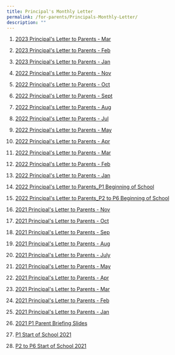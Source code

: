 ```yaml
---
title: Principal's Monthly Letter
permalink: /for-parents/Principals-Monthly-Letter/
description: ""
---
```

1. [2023 Principal's Letter to Parents - Mar](/files/For%20Parents/Principal's%20Monthly%20Letter/2023-03%20Mar%20Letter%20to%20Parents_final.pdf)

1. [2023 Principal's Letter to Parents - Feb](/files/For%20Parents/Principal's%20Monthly%20Letter/2023-02%20Feb%20Letter%20to%20Parents_final.pdf)

1. <a
href="/files/For%20Parents/Principal's%20Monthly%20Letter/2023-01%20Jan%20Letter%20to%20Parents.pdf" target = "\_blank">2023 Principal's Letter to Parents - Jan
3. <a href="/files/For%20Parents/Principal's%20Monthly%20Letter/Principals%20Letter%20Nov%202022.pdf" target = "\_blank">2022 Principal's Letter to Parents - Nov
4. <a href="/files/For%20Parents/Principal's%20Monthly%20Letter/Principals%20Letter%20Oct22.pdf" target = "\_blank">2022 Principal's Letter to Parents - Oct
5. <a href="/files/For%20Parents/Principal's%20Monthly%20Letter/Principals%20Letter%20Sep22.pdf" target = "\_blank">2022 Principal's Letter to Parents - Sept
6. <a href="/files/For%20Parents/Principal's%20Monthly%20Letter/Principals%20Letter%20Aug22.pdf" target = "\_blank">2022 Principal's Letter to Parents - Aug
7. <a href="/files/For%20Parents/Principal's%20Monthly%20Letter/Principals%20Letter%20Jul22.pdf" target = "\_blank">2022 Principal's Letter to Parents - Jul
8. <a href="/files/For%20Parents/Principal's%20Monthly%20Letter/Principals%20Letter%20May22.pdf" target = "\_blank">2022 Principal's Letter to Parents - May
9. <a href="/files/For%20Parents/Principal's%20Monthly%20Letter/Principals%20Letter%20Apr22.pdf" target = "\_blank">2022 Principal's Letter to Parents - Apr
10. <a href="/files/For%20Parents/Principal's%20Monthly%20Letter/Principals%20Letter%20Mar22.pdf" target = "\_blank">2022 Principal's Letter to Parents - Mar  
11. <a href="/files/For%20Parents/Principal's%20Monthly%20Letter/Principals%20Letter%20Feb22.pdf" target = "\_blank">2022 Principal's Letter to Parents - Feb
12. <a href="/files/For%20Parents/Principal's%20Monthly%20Letter/Principals%20Letter%20Jan22.pdf" target = "\_blank">2022 Principal's Letter to Parents - Jan
13. <a href="/files/For%20Parents/Principal's%20Monthly%20Letter/Principals%20Letter%20to%20Parents_2022%20P1_Beginning%20of%20School_final.pdf" target = "\_blank">2022 Principal's Letter to Parents\_P1 Beginning of School
14. <a href="/files/For%20Parents/Principal's%20Monthly%20Letter/Principals%20Letter%20to%20Parents_2022%20P2%20to%20P6_Beginning%20of%20School_final.pdf" target = "\_blank">2022 Principal's Letter to Parents\_P2 to P6 Beginning of School
15. <a href="/files/For%20Parents/Principal's%20Monthly%20Letter/KPS%20Principals%20Letter%20Nov%202021.pdf" target = "\_blank">2021 Principal's Letter to Parents - Nov
16. <a href="/files/For%20Parents/Principal's%20Monthly%20Letter/KPS%20Principals%20Letter%20Oct%202021.pdf" target = "\_blank">2021 Principal's Letter to Parents - Oct
17. <a href="/files/For%20Parents/Principal's%20Monthly%20Letter/KPS%20Principals%20Letter%20Sep%202021.pdf" target = "\_blank">2021 Principal's Letter to Parents - Sep
18. <a href="/files/For%20Parents/Principal's%20Monthly%20Letter/KPS%20Principals%20Letter_Aug%202021.pdf" target = "\_blank">2021 Principal's Letter to Parents - Aug
19. <a href="/files/For%20Parents/Principal's%20Monthly%20Letter/KPS%20Principals%20Letter_July%202021.pdf" target = "\_blank">2021 Principal's Letter to Parents - July
20. <a href="/files/For%20Parents/Principal's%20Monthly%20Letter/KPS%20Principals%20Letter_May%202021.pdf" target = "\_blank">2021 Principal's Letter to Parents - May
21. <a href="/files/For%20Parents/Principal's%20Monthly%20Letter/KPS%20Principals%20Letter_April%202021.pdf" target = "\_blank">2021 Principal's Letter to Parents - Apr
22. <a href="/files/For%20Parents/Principal's%20Monthly%20Letter/KPS%20Principals%20Letter_Mar%202021_final.pdf" target = "\_blank">2021 Principal's Letter to Parents - Mar
23. <a href="/files/For%20Parents/Principal's%20Monthly%20Letter/KPS%20Principals%20Letter_Feb%202021.pdf" target = "\_blank">2021 Principal's Letter to Parents - Feb
24. <a href="/files/For%20Parents/Principal's%20Monthly%20Letter/Principals%20Letter%20to%20Parents_Jan%202021.pdf" target = "\_blank">2021 Principal's Letter to Parents - Jan
25. <a href="/files/For%20Parents/Principal's%20Monthly%20Letter/Principals%20Letter%20Nov%202022.pdf" target = "\_blank">2021 P1 Parent Briefing Slides
26. <a href="/files/For%20Parents/Principal's%20Monthly%20Letter/P1%20Start%20of%20School%202021.pdf" target = "\_blank">P1 Start of School 2021
27. <a href="/files/For%20Parents/Principal's%20Monthly%20Letter/P2%20to%20P6%20Start%20of%20School%202021.pdf" target = "\_blank">P2 to P6 Start of School 2021